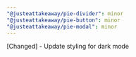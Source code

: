```yaml
---
"@justeattakeaway/pie-divider": minor
"@justeattakeaway/pie-button": minor
"@justeattakeaway/pie-modal": minor
---
```


[Changed] - Update styling for dark mode
